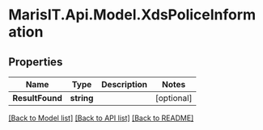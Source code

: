 
# MarisIT.Api.Model.XdsPoliceInformation

## Properties

Name | Type | Description | Notes
------------ | ------------- | ------------- | -------------
**ResultFound** | **string** |  | [optional] 

[[Back to Model list]](../README.md#documentation-for-models)
[[Back to API list]](../README.md#documentation-for-api-endpoints)
[[Back to README]](../README.md)

